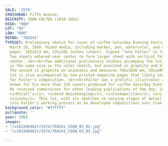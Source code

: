 ```yaml
---
SALE: '2574'
CROSSHEAD: Fifth Avenue.
DESCRIPT: JOHN FALTER (1910-1982)
HIGH: "900"
LOT: "92"
LOW: "600"
REFNO: "784241"
TYPESET: Preliminary sketch for cover of <i>The Saturday Evening Post</i>, published
  March 19, 1960. Mixed media, including marker, pen, watercolor, and charcoal on
  paper. 345x513 mm; 13½x20¼ inches (sheet). Signed "John Falter" in lower left image.
  Two sheets adhered near center to form larger sheet with vertical fold crease near
  center. <br><br>Two additional preliminary studies accompany the lot. The first
  is the same size as the color sketch, but executed in graphite and black marker.
  The second is graphite on onionskin and measures 745x1030 mm; 29¼x40½ inches (sheet).<br><br>The
  lot is also accompanied by two printed magazine pages that likely served as inspiration
  for Falter's composition. <br><br>Falter was a prolific illustrator and is best
  known for his more than 120 covers produced for <i>The Saturday Evening Post</i>.
  He received commissions for other leading publications of the day, including <i>Esquire</i>,
  <i>McCall’s</i>, <i>Good Housekeeping</i>, <i>Cosmopolitan</i>, <i>Life</i>, and
  <i>Look</i>. This lot, with its sketches in varying stages of detail, give insight
  into Falter's working process as he developed compositions over time.
background_color: "#ffffff"
pullquote: ''
year: 1960
images:
- "/v1622664617/2574/784241_VIEW_02_02.jpg"
- "/v1622664617/2574/784241_VIEW_03_03.jpg"

---
```

